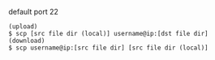 default port 22
~~~
(upload)
$ scp [src file dir (local)] username@ip:[dst file dir]
(download)
$ scp username@ip:[src file dir] [src file dir (local)]
~~~
